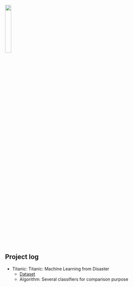 
<P>
<IMG src='https://www.kaggle.com/static/images/site-logo.png' height=20% width=20%> <P>

## Project log

- Titanic: Titanic: Machine Learning from Disaster
	- [Dataset](https://www.kaggle.com/c/titanic)
	- Algorithm: Several classifiers for comparison purpose
